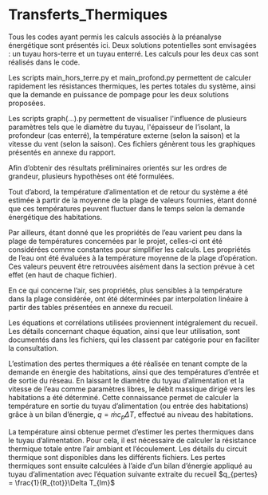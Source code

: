 # Transferts_Thermiques
Tous les codes ayant permis les calculs associés à la préanalyse énergétique sont présentés ici. Deux solutions potentielles sont envisagées : un tuyau hors-terre et un tuyau enterré. Les calculs pour les deux cas sont réalisés dans le code.

Les scripts main_hors_terre.py et main_profond.py permettent de calculer rapidement les résistances thermiques, les pertes totales du système, ainsi que la demande en puissance de pompage pour les deux solutions proposées.

Les scripts graph(...).py permettent de visualiser l'influence de plusieurs paramètres tels que le diamètre du tuyau, l'épaisseur de l’isolant, la profondeur (cas enterré), la température externe (selon la saison) et la vitesse du vent (selon la saison). Ces fichiers génèrent tous les graphiques présentés en annexe du rapport.

Afin d’obtenir des résultats préliminaires orientés sur les ordres de grandeur, plusieurs hypothèses ont été formulées.

Tout d’abord, la température d’alimentation et de retour du système a été estimée à partir de la moyenne de la plage de valeurs fournies, étant donné que ces températures peuvent fluctuer dans le temps selon la demande énergétique des habitations.

Par ailleurs, étant donné que les propriétés de l’eau varient peu dans la plage de températures concernées par le projet, celles-ci ont été considérées comme constantes pour simplifier les calculs. Les propriétés de l’eau ont été évaluées à la température moyenne de la plage d’opération. Ces valeurs peuvent être retrouvées aisément dans la section prévue à cet effet (en haut de chaque fichier).

En ce qui concerne l’air, ses propriétés, plus sensibles à la température dans la plage considérée, ont été déterminées par interpolation linéaire à partir des tables présentées en annexe du recueil.

Les équations et corrélations utilisées proviennent intégralement du recueil. Les détails concernant chaque équation, ainsi que leur utilisation, sont documentés dans les fichiers, qui les classent par catégorie pour en faciliter la consultation.

L’estimation des pertes thermiques a été réalisée en tenant compte de la demande en énergie des habitations, ainsi que des températures d’entrée et de sortie du réseau. En laissant le diamètre du tuyau d’alimentation et la vitesse de l’eau comme paramètres libres, le débit massique dirigé vers les habitations a été déterminé. Cette connaissance permet de calculer la température en sortie du tuyau d’alimentation (ou entrée des habitations) grâce à un bilan d’énergie, $q = \dot{m}c_p\Delta T$, effectué au niveau des habitations.

La température ainsi obtenue permet d’estimer les pertes thermiques dans le tuyau d’alimentation. Pour cela, il est nécessaire de calculer la résistance thermique totale entre l’air ambiant et l’écoulement. Les détails du circuit thermique sont disponibles dans les différents fichiers. Les pertes thermiques sont ensuite calculées à l’aide d’un bilan d’énergie appliqué au tuyau d’alimentation avec l’équation suivante extraite du recueil $q_{pertes} = \frac{1}{R_{tot}}\Delta T_{lm}$





